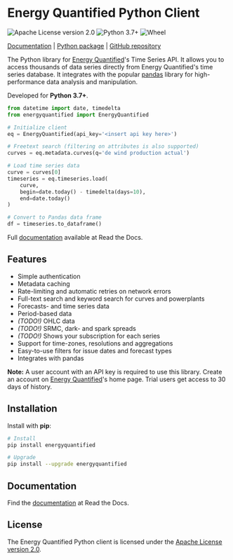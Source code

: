# Energy Quantified Python Client

![Apache License version 2.0](https://img.shields.io/github/license/energyquantified/eq-python-client?style=flat "Apache License version 2.0")
![Python 3.7+](https://img.shields.io/pypi/pyversions/energyquantified.svg?style=flat "Python versions")
![Wheel](https://img.shields.io/pypi/wheel/energyquantified "Wheel")

[Documentation](https://energyquantified-python.readthedocs.io) |
[Python package](https://pypi.org/project/energyquantified/) |
[GitHub repository](https://github.com/energyquantified/eq-python-client)

The Python library for [Energy Quantified](https://www.energyquantified.com)'s
Time Series API. It allows you to access thousands of data series directly from
Energy Quantified's time series database. It integrates with the popular
[pandas](https://pandas.pydata.org/docs/) library for high-performance data
analysis and manipulation.

Developed for **Python 3.7+**.

```python
from datetime import date, timedelta
from energyquantified import EnergyQuantified

# Initialize client
eq = EnergyQuantified(api_key='<insert api key here>')

# Freetext search (filtering on attributes is also supported)
curves = eq.metadata.curves(q='de wind production actual')

# Load time series data
curve = curves[0]
timeseries = eq.timeseries.load(
    curve,
    begin=date.today() - timedelta(days=10),
    end=date.today()
)

# Convert to Pandas data frame
df = timeseries.to_dataframe()
```

Full [documentation](https://energyquantified-python.readthedocs.io) available
at Read the Docs.


## Features

- Simple authentication
- Metadata caching
- Rate-limiting and automatic retries on network errors
- Full-text search and keyword search for curves and powerplants
- Forecasts- and time series data
- Period-based data
- *(TODO!)* OHLC data
- *(TODO!)* SRMC, dark- and spark spreads
- *(TODO!)* Shows your subscription for each series
- Support for time-zones, resolutions and aggregations
- Easy-to-use filters for issue dates and forecast types
- Integrates with pandas

**Note:** A user account with an API key is required to use this library.
Create an account on [Energy Quantified](https://www.energyquantified.com)'s
home page. Trial users get access to 30 days of history.

## Installation

Install with **pip**:

```bash
# Install
pip install energyquantified

# Upgrade
pip install --upgrade energyquantified
```

## Documentation

Find the [documentation](https://energyquantified-python.readthedocs.io) at
Read the Docs.

## License

The Energy Quantified Python client is licensed under the
[Apache License version 2.0](https://opensource.org/licenses/Apache-2.0).
